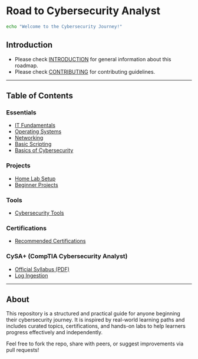 # Road to Cybersecurity Analyst

```bash
echo "Welcome to the Cybersecurity Journey!"
```

## Introduction

* Please check [INTRODUCTION](INTRODUCTION.md) for general information about this roadmap.
* Please check [CONTRIBUTING](CONTRIBUTION.md) for contributing guidelines.

---

## Table of Contents

### Essentials

* [IT Fundamentals](Essentials/IT-Fundamentals.md)
* [Operating Systems](essentials/operating-systems.md)
* [Networking](essentials/networking.md)
* [Basic Scripting](essentials/basic-scripting.md)
* [Basics of Cybersecurity](essentials/basics-of-cybersecurity.md)

### Projects

* [Home Lab Setup](projects/home-lab-setup.md)
* [Beginner Projects](projects/beginner-projects.md)

### Tools

* [Cybersecurity Tools](tools/cybersecurity-tools.md)

### Certifications

* [Recommended Certifications](certifications/recommended-certifications.md)

### CySA+ (CompTIA Cybersecurity Analyst)

* [Official Syllabus (PDF)](Certs/CySA+/syllabus.pdf)
* [Log Ingestion](Certs/CySA+/LogIngestion.md)


---


## About

This repository is a structured and practical guide for anyone beginning their cybersecurity journey. It is inspired by real-world learning paths and includes curated topics, certifications, and hands-on labs to help learners progress effectively and independently.

Feel free to fork the repo, share with peers, or suggest improvements via pull requests!
